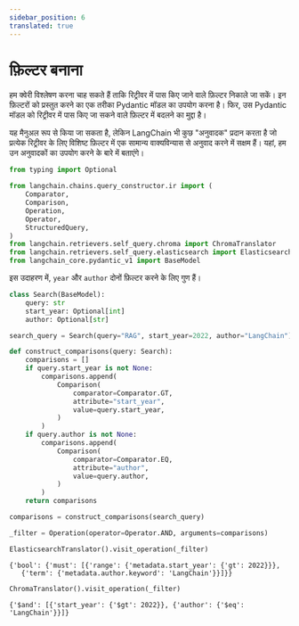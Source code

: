 ```yaml
---
sidebar_position: 6
translated: true
---
```


# फ़िल्टर बनाना

हम क्वेरी विश्लेषण करना चाह सकते हैं ताकि रिट्रीवर में पास किए जाने वाले फ़िल्टर निकाले जा सकें। इन फ़िल्टरों को प्रस्तुत करने का एक तरीका Pydantic मॉडल का उपयोग करना है। फिर, उस Pydantic मॉडल को रिट्रीवर में पास किए जा सकने वाले फ़िल्टर में बदलने का मुद्दा है।

यह मैनुअल रूप से किया जा सकता है, लेकिन LangChain भी कुछ "अनुवादक" प्रदान करता है जो प्रत्येक रिट्रीवर के लिए विशिष्ट फ़िल्टर में एक सामान्य वाक्यविन्यास से अनुवाद करने में सक्षम हैं। यहां, हम उन अनुवादकों का उपयोग करने के बारे में बताएंगे।

```python
from typing import Optional

from langchain.chains.query_constructor.ir import (
    Comparator,
    Comparison,
    Operation,
    Operator,
    StructuredQuery,
)
from langchain.retrievers.self_query.chroma import ChromaTranslator
from langchain.retrievers.self_query.elasticsearch import ElasticsearchTranslator
from langchain_core.pydantic_v1 import BaseModel
```

इस उदाहरण में, `year` और `author` दोनों फ़िल्टर करने के लिए गुण हैं।

```python
class Search(BaseModel):
    query: str
    start_year: Optional[int]
    author: Optional[str]
```

```python
search_query = Search(query="RAG", start_year=2022, author="LangChain")
```

```python
def construct_comparisons(query: Search):
    comparisons = []
    if query.start_year is not None:
        comparisons.append(
            Comparison(
                comparator=Comparator.GT,
                attribute="start_year",
                value=query.start_year,
            )
        )
    if query.author is not None:
        comparisons.append(
            Comparison(
                comparator=Comparator.EQ,
                attribute="author",
                value=query.author,
            )
        )
    return comparisons
```

```python
comparisons = construct_comparisons(search_query)
```

```python
_filter = Operation(operator=Operator.AND, arguments=comparisons)
```

```python
ElasticsearchTranslator().visit_operation(_filter)
```

```output
{'bool': {'must': [{'range': {'metadata.start_year': {'gt': 2022}}},
   {'term': {'metadata.author.keyword': 'LangChain'}}]}}
```

```python
ChromaTranslator().visit_operation(_filter)
```

```output
{'$and': [{'start_year': {'$gt': 2022}}, {'author': {'$eq': 'LangChain'}}]}
```
